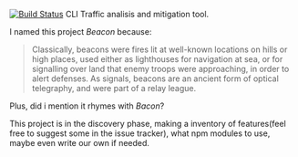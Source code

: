 [![Build Status](https://travis-ci.org/ameesters/beacon.svg?branch=master)](https://travis-ci.org/ameesters/beacon)
CLI Traffic analisis and mitigation tool.

I named this project _Beacon_ because:
> Classically, beacons were fires lit at well-known locations on hills or high places, used either as lighthouses for navigation at sea, or for signalling over land that enemy troops were approaching, in order to alert defenses. As signals, beacons are an ancient form of optical telegraphy, and were part of a relay league.

Plus, did i mention it rhymes with _Bacon_?

This project is in the discovery phase, making a inventory of features(feel free to suggest some in the issue tracker),
what npm modules to use, maybe even write our own if needed.